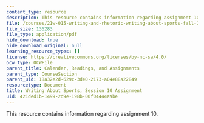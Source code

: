 ```yaml
---
content_type: resource
description: This resource contains information regarding assignment 10.
file: /courses/21w-015-writing-and-rhetoric-writing-about-sports-fall-2013/421ded1b14992d9e198b00f04444a9be_MIT21W_015F13_Assignment10.pdf
file_size: 136283
file_type: application/pdf
hide_download: true
hide_download_original: null
learning_resource_types: []
license: https://creativecommons.org/licenses/by-nc-sa/4.0/
ocw_type: OCWFile
parent_title: Calendar, Readings, and Assignments
parent_type: CourseSection
parent_uid: 18a32e2d-629c-3de0-2173-a04e88a22849
resourcetype: Document
title: Writing About Sports, Session 10 Assignment
uid: 421ded1b-1499-2d9e-198b-00f04444a9be
---
```

This resource contains information regarding assignment 10.
